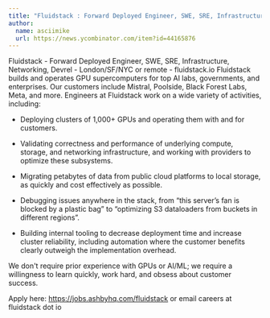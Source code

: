```yaml
---
title: "Fluidstack : Forward Deployed Engineer, SWE, SRE, Infrastructure, Networking, Devrel"
author:
  name: asciimike
  url: https://news.ycombinator.com/item?id=44165876
---
```


<JobNavigation />

Fluidstack - Forward Deployed Engineer, SWE, SRE, Infrastructure, Networking, Devrel - London&#x2F;SF&#x2F;NYC or remote - fluidstack.io Fluidstack builds and operates GPU supercomputers for top AI labs, governments, and enterprises. Our customers include Mistral, Poolside, Black Forest Labs, Meta, and more.
Engineers at Fluidstack work on a wide variety of activities, including:

- Deploying clusters of 1,000+ GPUs and operating them with and for customers.

- Validating correctness and performance of underlying compute, storage, and networking infrastructure, and working with providers to optimize these subsystems.

- Migrating petabytes of data from public cloud platforms to local storage, as quickly and cost effectively as possible.

- Debugging issues anywhere in the stack, from “this server’s fan is blocked by a plastic bag” to “optimizing S3 dataloaders from buckets in different regions”.

- Building internal tooling to decrease deployment time and increase cluster reliability, including automation where the customer benefits clearly outweigh the implementation overhead.

We don&#x27;t require prior experience with GPUs or AI&#x2F;ML; we require a willingness to learn quickly, work hard, and obsess about customer success.

Apply here: <a href="https:&#x2F;&#x2F;jobs.ashbyhq.com&#x2F;fluidstack" rel="nofollow">https:&#x2F;&#x2F;jobs.ashbyhq.com&#x2F;fluidstack</a> or email careers at fluidstack dot io
<JobApplication />
